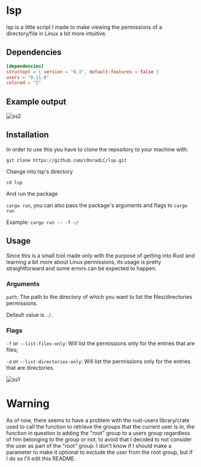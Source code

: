 # lsp
lsp is a little script I made to make viewing the permissions of a directory/file in Linux a bit more intuitive.

## Dependencies
```toml
[dependencies]
structopt = { version = "0.3", default-features = false }
users = "0.11.0"
colored = "2"
```

## Example output
![ss2](https://user-images.githubusercontent.com/49255836/119244741-daa22c00-bb49-11eb-9712-93d449e593ba.png)


## Installation
In order to use this you have to clone the repository to your machine with:

``` git clone https://github.com/c0nradLC/lsp.git ```

Change into lsp's directory

``` cd lsp ```

And run the package

``` cargo run ```, you can also pass the package's arguments and flags to ``` cargo run ```

Example:  ``` cargo run -- -f ~/ ```

## Usage
Since this is a small tool made only with the purpose of getting into Rust and learning a bit more about Linux permissions, its usage is pretty straightforward and some errors can be expected to happen.

### Arguments

``` path ```: The path to the directory of which you want to list the files/directories permissions.

Default value is ``` ./ ```.

### Flags

``` -f ``` or ``` --list-files-only ```: Will list the permissions only for the entries that are files;

``` -d ``` or ``` --list-directories-only ```: Will list the permissions only for the entries that are directories.

![ss1](https://user-images.githubusercontent.com/49255836/119244365-539f8480-bb46-11eb-9fc9-eee4d51cb2cf.jpg)

# Warning
As of now, there seems to have a problem with the rust-users library/crate used to call the function to retrieve the groups that the current user is in, the function in question is adding the "root" group to a users group regardless of him belonging to the group or not, to avoid that I decided to not consider the user as part of the "root" group. I don't know if I should make a parameter to make it optional to exclude the user from the root group, but if I do so I'll edit this README.
